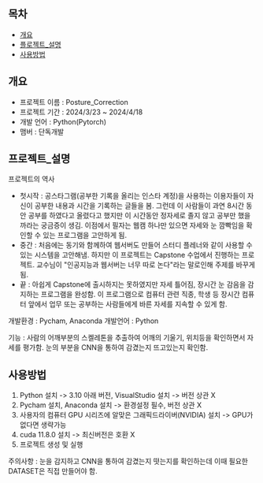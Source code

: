 ## 목차
  - [개요](#개요)
  - [플로젝트_설명](#프로젝트_설명)
  - [사용방법](#사용방법)

## 개요
 - 프로젝트 이름 : Posture_Correction
 - 프로젝트 기간 : 2024/3/23 ~ 2024/4/18
 - 개발 언어 : Python(Pytorch)
 - 맴버 : 단독개발

## 프로젝트_설명
프로젝트의 역사
 - 첫시작 : 공스타그램(공부한 기록을 올리는 인스타 계정)을 사용하는 이용자들이 자신이 공부한 내용과 시간을 기록하는 글들을 봄. 그런데 이 사람들이 과연 8시간 동안 공부를 하였다고 올렸다고 했지만 이 시간동안 정자세로 졸지 않고 공부만 했을까라는 궁금증이 생김. 이점에서 필자는 웹캠 하나만 있으면 자세와 눈 깜빡임을 확인할 수 있는 프로그램을 고안하게 됨.
 - 중간 : 처음에는 동기와 함께하여 웹서버도 만들어 스터디 플레너와 같이 사용할 수 있는 시스템을 고안해냄. 하지만 이 프로젝트는 Capstone 수업에서 진행하는 프로젝트. 교수님이 "인공지능과 웹서버는 너무 따로 논다"라는 말로인해 주제를 바꾸게 됨.
 - 끝 : 아쉽게 Capstone에 출시하지는 못하였지만 자세 틀어짐, 장시간 눈 감음을 감지하는 프로그램을 완성함. 이 프로그램으로 컴퓨터 관련 직종, 학생 등 장시간 컴퓨터 앞에서 업무 또는 공부하는 사람들에게 바른 자세를 지속할 수 있게 함.

개발환경 : Pycham, Anaconda
개발언어 : Python

기능 : 사람의 어깨부분의 스켈레톤을 추출하여 어깨의 기울기, 위치등을 확인하면서 자세를 평가함. 눈의 부분을 CNN을 통하여 감겼는지 뜨고있는지 확인함.

## 사용방법
1. Python 설치 -> 3.10 아래 버전, VisualStudio 설치 -> 버전 상관 X
2. Pycham 설치, Anaconda 설치 -> 환경설정 필수, 버전 상관 X
3. 사용자의 컴퓨터 GPU 시리즈에 알맞은 그래픽드라이버(NVIDIA) 설치 -> GPU가 없다면 생략가능
4. cuda 11.8.0 설치 -> 최신버전은 호환 X
5. 프로젝트 생성 및 실행

주의사항 : 눈을 감지하고 CNN을 통하여 감겼는지 떳는지를 확인하는데 이때 필요한 DATASET은 직접 만들어야 함.
